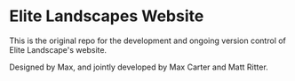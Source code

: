 # Elite Landscapes Website

This is the original repo for the development and ongoing version control of Elite Landscape's website.

Designed by Max, and jointly developed by Max Carter and Matt Ritter.
